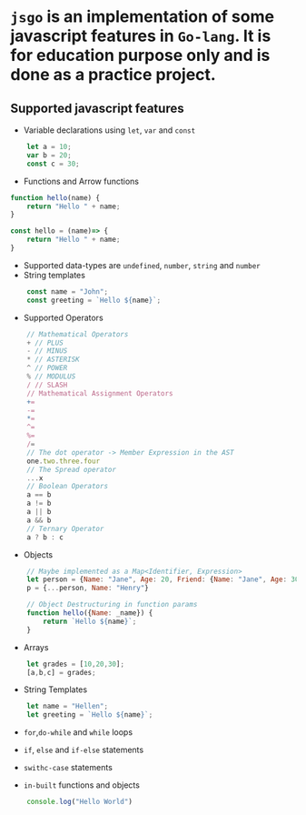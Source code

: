 # `jsgo` is an implementation of some javascript features in `Go-lang`. It is for education purpose only and is done as a practice project.

## Supported javascript features
- Variable declarations using `let`, `var` and `const`
```js
    let a = 10;
    var b = 20;
    const c = 30;
```
- Functions and Arrow functions
```js
function hello(name) {
    return "Hello " + name;
}

const hello = (name)=> {
    return "Hello " + name;
}
```
- Supported data-types are `undefined`, `number`, `string` and `number`
- String templates
```js
    const name = "John";
    const greeting = `Hello ${name}`;
```

- Supported Operators
```js
    // Mathematical Operators
    + // PLUS
    - // MINUS
    * // ASTERISK
    ^ // POWER
    % // MODULUS
    / // SLASH
    // Mathematical Assignment Operators
    +=
    -=
    *=
    ^=
    %=
    /=
    // The dot operator -> Member Expression in the AST
    one.two.three.four
    // The Spread operator
    ...x
    // Boolean Operators
    a == b
    a != b
    a || b
    a && b
    // Ternary Operator
    a ? b : c
```

- Objects

```js
    // Maybe implemented as a Map<Identifier, Expression> 
    let person = {Name: "Jane", Age: 20, Friend: {Name: "Jane", Age: 30}}
    p = {...person, Name: "Henry"}

    // Object Destructuring in function params
    function hello({Name: _name}) {
        return `Hello ${name}`;
    }

```

- Arrays
```js
    let grades = [10,20,30];
    [a,b,c] = grades;
```

- String Templates
```js
    let name = "Hellen";
    let greeting = `Hello ${name}`;
```

- `for`,`do-while` and `while` loops
- `if`, `else` and `if-else` statements
- `swithc-case` statements

- `in-built` functions and objects
```js
    console.log("Hello World")
```